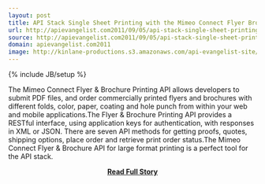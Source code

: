 ```yaml
---
layout: post
title: API Stack Single Sheet Printing with the Mimeo Connect Flyer Brochure Printing API
url: http://apievangelist.com2011/09/05/api-stack-single-sheet-printing-with-the-mimeo-connect-flyer-&-brochure-printing-api/
source: http://apievangelist.com2011/09/05/api-stack-single-sheet-printing-with-the-mimeo-connect-flyer-&-brochure-printing-api/
domain: apievangelist.com2011
image: http://kinlane-productions.s3.amazonaws.com/api-evangelist-site/blog/flyers-sample-image.png
---
```

{% include JB/setup %}<p>The Mimeo Connect Flyer &amp; Brochure Printing API allows developers to submit PDF files, and order commercially printed flyers and brochures with different folds, color, paper, coating and hole punch from within your web and mobile applications.The Flyer &amp; Brochure Printing API provides a RESTful interface, using application keys for authentication, with responses in XML or JSON. There are seven API methods for getting proofs, quotes, shipping options, place order and retrieve print order status.The Mimeo Connect Flyer &amp; Brochure API for large format printing is a perfect tool for the API stack.</p>
<center><p><a href="http://apievangelist.com2011/09/05/api-stack-single-sheet-printing-with-the-mimeo-connect-flyer-&-brochure-printing-api/" style='padding:25px; font-sze:18px; font-weight: bold;'>Read Full Story</a></p></center>
